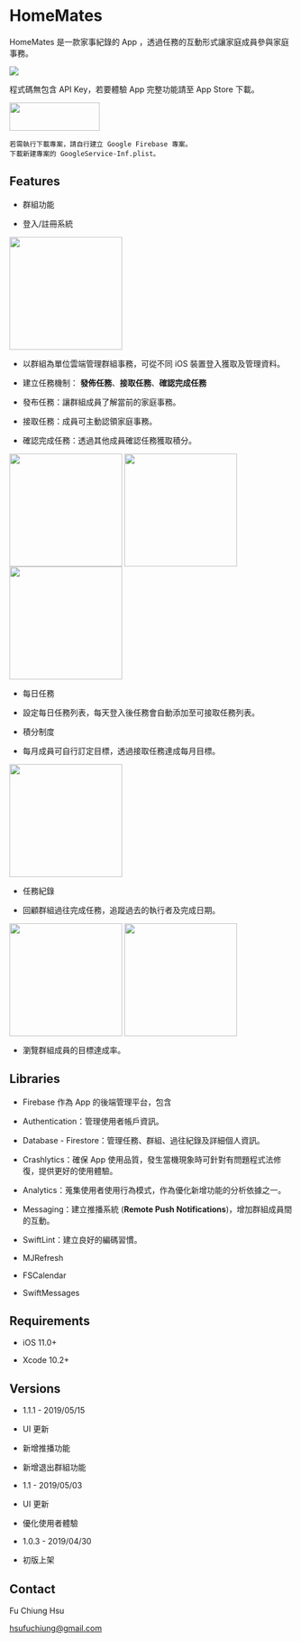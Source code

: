 # HomeMates   

HomeMates 是一款家事紀錄的 App ，透過任務的互動形式讓家庭成員參與家庭事務。

![](https://i.imgur.com/4HsikIz.png)

程式碼無包含 API Key，若要體驗 App 完整功能請至 App Store 下載。

[<img src="https://github.com/nick1ee/Shalk/raw/master/screenshot/DownloadAppStoreBadge.png" width="160" height="50" align=center>](https://itunes.apple.com/us/app/homemates/id1461736657?l=zh&ls=1&mt=8)

```
若需執行下載專案，請自行建立 Google Firebase 專案。
下載新建專案的 GoogleService-Inf.plist。
```

## Features 


- 群組功能

- 登入/註冊系統

<img src="https://i.imgur.com/c0c5chr.gif" width="200"  align=center>


- 以群組為單位雲端管理群組事務，可從不同 iOS 裝置登入獲取及管理資料。

- 建立任務機制： **發佈任務**、**接取任務**、**確認完成任務**

- 發布任務：讓群組成員了解當前的家庭事務。

- 接取任務：成員可主動認領家庭事務。

- 確認完成任務：透過其他成員確認任務獲取積分。

<img src="https://i.imgur.com/SiHKhhk.gif" width="200"  align=center> <img src="https://i.imgur.com/auEFPfI.gif" width="200"  align=center> <img src="https://i.imgur.com/v8059eZ.gif" width="200"  align=center> 



- 每日任務

- 設定每日任務列表，每天登入後任務會自動添加至可接取任務列表。


- 積分制度

- 每月成員可自行訂定目標，透過接取任務達成每月目標。

<img src="https://i.imgur.com/a3HGSwz.gif" width="200"  align=center>


- 任務紀錄

- 回顧群組過往完成任務，追蹤過去的執行者及完成日期。

<img src="https://i.imgur.com/oOFNeC7.gif" width="200"  align=center>  <img src="https://i.imgur.com/KjSW80r.gif" width="200"  align=center> 

- 瀏覽群組成員的目標達成率。


## Libraries

- Firebase 作為 App 的後端管理平台，包含

- Authentication：管理使用者帳戶資訊。

- Database - Firestore：管理任務、群組、過往紀錄及詳細個人資訊。

- Crashlytics：確保 App 使用品質，發生當機現象時可針對有問題程式法修復，提供更好的使用體驗。

- Analytics：蒐集使用者使用行為模式，作為優化新增功能的分析依據之一。
- Messaging：建立推播系統 (**Remote Push Notifications**)，增加群組成員間的互動。

- SwiftLint：建立良好的編碼習慣。

- MJRefresh

- FSCalendar

- SwiftMessages

## Requirements

- iOS 11.0+

- Xcode 10.2+

## Versions

- 1.1.1 - 2019/05/15

- UI 更新

- 新增推播功能

- 新增退出群組功能

- 1.1 - 2019/05/03

- UI 更新

- 優化使用者體驗

- 1.0.3 - 2019/04/30

- 初版上架

## Contact

Fu Chiung Hsu

hsufuchiung@gmail.com
